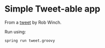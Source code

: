 Simple Tweet-able app
=====================

From a [tweet](https://twitter.com/rob_winch/status/364871658483351552) by Rob Winch.

Run using:

    spring run tweet.groovy

